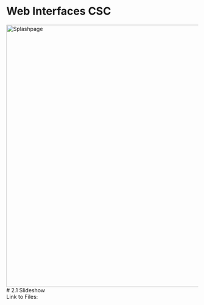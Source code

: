 # Web Interfaces CSC
<img width="1037" height="689" alt="Splashpage" src="https://github.com/user-attachments/assets/6aa22e6b-34aa-4d44-b140-3628203dbf69" />
# 2.1 Slideshow
 <br> Link to Files: 
